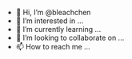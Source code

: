 - 👋 Hi, I’m @bleachchen
- 👀 I’m interested in ...
- 🌱 I’m currently learning ...
- 💞️ I’m looking to collaborate on ...
- 📫 How to reach me ...

<!---
bleachchen/bleachchen is a ✨ special ✨ repository because its `README.md` (this file) appears on your GitHub profile.
You can click the Preview link to take a look at your changes.
--->

